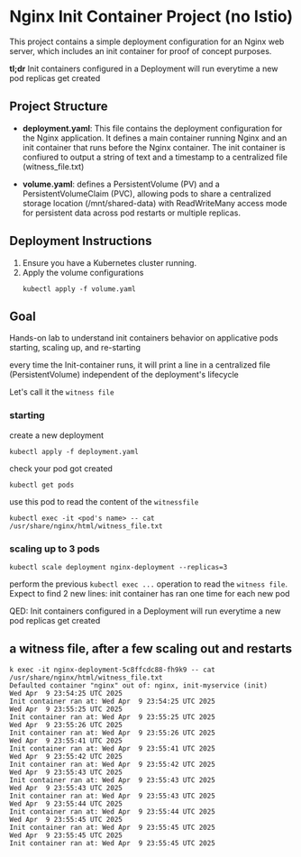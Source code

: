 # Nginx Init Container Project (no Istio)

This project contains a simple deployment configuration for an Nginx web
server, which includes an init container for proof of concept purposes.

__tl;dr__
Init containers configured in a Deployment will run everytime a new pod replicas get created

## Project Structure

- **deployment.yaml**: This file contains the deployment
  configuration for the Nginx application. It defines a main container running
  Nginx and an init container that runs before the Nginx container. The init
  container is confiured to output a string of text and a timestamp to a
  centralized file (witness_file.txt)

- **volume.yaml**: defines a PersistentVolume (PV) and a PersistentVolumeClaim (PVC), allowing pods to share a centralized storage location (/mnt/shared-data) with ReadWriteMany access mode for persistent data across pod restarts or multiple replicas.

## Deployment Instructions

1. Ensure you have a Kubernetes cluster running.
2. Apply the volume configurations
   ```
   kubectl apply -f volume.yaml
   ```

## Goal

Hands-on lab to understand init containers behavior on applicative pods
starting, scaling up, and re-starting

every time the Init-container runs, it will print a line in a centralized file
(PersistentVolume) independent of the deployment's lifecycle

Let's call it the `witness file`


### starting

create a new deployment
```
kubectl apply -f deployment.yaml
```

check your pod got created
```
kubectl get pods
```

use this pod to read the content of the `witnessfile`

```
kubectl exec -it <pod's name> -- cat /usr/share/nginx/html/witness_file.txt
```

### scaling up to 3 pods

```
kubectl scale deployment nginx-deployment --replicas=3
```

perform the previous `kubectl exec ...` operation to read the `witness file`.
Expect to find 2 new lines: init container has ran one time for each new pod

QED: Init containers configured in a Deployment will run everytime a new pod replicas get created

## a witness file, after a few scaling out and restarts

```
k exec -it nginx-deployment-5c8ffcdc88-fh9k9 -- cat /usr/share/nginx/html/witness_file.txt
Defaulted container "nginx" out of: nginx, init-myservice (init)
Wed Apr  9 23:54:25 UTC 2025
Init container ran at: Wed Apr  9 23:54:25 UTC 2025
Wed Apr  9 23:55:25 UTC 2025
Init container ran at: Wed Apr  9 23:55:25 UTC 2025
Wed Apr  9 23:55:26 UTC 2025
Init container ran at: Wed Apr  9 23:55:26 UTC 2025
Wed Apr  9 23:55:41 UTC 2025
Init container ran at: Wed Apr  9 23:55:41 UTC 2025
Wed Apr  9 23:55:42 UTC 2025
Init container ran at: Wed Apr  9 23:55:42 UTC 2025
Wed Apr  9 23:55:43 UTC 2025
Init container ran at: Wed Apr  9 23:55:43 UTC 2025
Wed Apr  9 23:55:43 UTC 2025
Init container ran at: Wed Apr  9 23:55:43 UTC 2025
Wed Apr  9 23:55:44 UTC 2025
Init container ran at: Wed Apr  9 23:55:44 UTC 2025
Wed Apr  9 23:55:45 UTC 2025
Init container ran at: Wed Apr  9 23:55:45 UTC 2025
Wed Apr  9 23:55:45 UTC 2025
Init container ran at: Wed Apr  9 23:55:45 UTC 2025
```